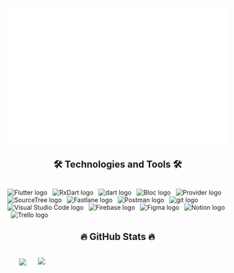<!-- datonefeed -->
<a href="#" target="_blank">
  <img src="svg/datonefeed.svg" width="1200" alt="datonefeed-official" />
</a>

<h2 align="center">🛠 Technologies and Tools 🛠</h2>
<br>
<!-- https://simpleicons.org/ -->
<span><img src="https://img.shields.io/badge/Flutter-282C34?logo=flutter&logoColor=61DAFB" alt="Flutter logo" title="Flutter" height="25" /></span>
&nbsp;
<span><img src="https://img.shields.io/badge/RxDart-282C34?logo=reactivex&logoColor=B7178C" alt="RxDart logo" title="RxDart" height="25" /></span>
&nbsp;
<span><img src="https://img.shields.io/badge/Dart-282C34?logo=dart&logoColor=61DAFB" alt="dart logo" title="Dart" height="25" /></span>
&nbsp;
<span><img src="https://img.shields.io/badge/Bloc-282C34?logo=myget&logoColor=0C79CE" alt="Bloc logo" title="Bloc" height="25" /></span>
&nbsp;
<span><img src="https://img.shields.io/badge/Provider-282C34?logo=fluentbit&logoColor=61DAFB" alt="Provider logo" title="Provider" height="25" /></span>
&nbsp;
<!-- <span><img src="https://img.shields.io/badge/Node.js-282C34?logo=node.js&logoColor=00F200" alt="Node.js logo" title="Node.js" height="25" /></span>
&nbsp;
<span><img src="https://img.shields.io/badge/Express-282C34?logo=express&logoColor=FFFFFF" alt="Express.js logo" title="Express.js" height="25" /></span>
&nbsp;
<span><img src="https://img.shields.io/badge/MongoDB-282C34?logo=mongodb&logoColor=47A248" alt="MongoDB logo" title="MongoDB" height="25" /></span>
&nbsp; -->
<span><img src="https://img.shields.io/badge/SourceTree-282C34?logo=sourceTree&logoColor=0052CC" alt="SourceTree logo" title="SourceTree" height="25" /></span>
&nbsp;
<span><img src="https://img.shields.io/badge/Fastlane%20-282C34?logo=fastlane&logoColor=00F200" alt="Fastlane logo" title="Fastlane" height="25" /></span>
&nbsp;
<span><img src="https://img.shields.io/badge/Postman-282C34?logo=postman&logoColor=FF6C37" alt="Postman logo" title="Postman" height="25" /></span>
&nbsp;
<span><img src="https://img.shields.io/badge/git-282C34?logo=git&logoColor=F05032" alt="git logo" title="git" height="25" /></span>
&nbsp;
<span><img src="https://img.shields.io/badge/VS%20Code-282C34?logo=visual-studio-code&logoColor=007ACC" alt="Visual Studio Code logo" title="Visual Studio Code" height="25" /></span>
&nbsp;
<span><img src="https://img.shields.io/badge/Firebase-282C34?logo=firebase&logoColor=FFCA28" alt="Firebase logo" title="Firebase" height="25" /></span>
&nbsp;
<span><img src="https://img.shields.io/badge/Figma-282C34?logo=figma&logoColor=F24E1E" alt="Figma logo" title="Figma" height="25" /></span>
&nbsp;
<span><img src="https://img.shields.io/badge/Notion-282C34?logo=notion&logoColor=000000" alt="Notion logo" title="Notion" height="25" /></span>
&nbsp;
<span><img src="https://img.shields.io/badge/Trello-282C34?logo=trello&logoColor=0052CC" alt="Trello logo" title="Trello" height="25" /></span>
&nbsp;
<br>
<h2 align="center">🔥 GitHub Stats 🔥</h2>
<!-- https://github.com/anuraghazra/github-readme-stats -->
<br>
<div align=center>
  <a href="#" title="datonefeed">
    <img width="315" align="center" src="https://github-readme-stats.vercel.app/api/top-langs/?username=datonefeed&hide=c%23,powershell,Mathematica,Ruby,Objective-C,Objective-C%2b%2b,Cuda&title_color=61dafb&text_color=ffffff&icon_color=61dafb&bg_color=20232a&langs_count=8&layout=compact&border_color=61dafb&hide_border=true" />
  </a>
  <a href="#" title="datonefeed">
    <img align="right" width="434" src="https://github-readme-stats.vercel.app/api?username=datonefeed&show_icons=true&theme=react&border_color=61dafb&hide_border=true&rank_icon=github&include_all_commits=true" />
  </a>
</div>
<!-- https://icons8.com -->
